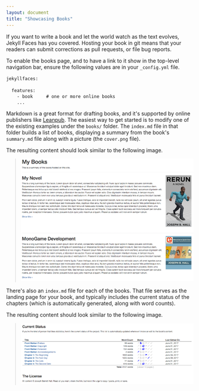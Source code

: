 ```yaml
---
layout: document
title: "Showcasing Books"
---
```


If you want to write a book and let the world watch as the text evolves, Jekyll Faces has you covered. Hosting your book in git means that your readers can submit corrections as pull requests, or file bug reports.

To enable the books page, and to have a link to it show in the top-level navigation bar, ensure the following values are in your `_config.yml` file.

```
jekyllfaces:

  features:
    - book     # one or more online books
    ...
```

Markdown is a great format for drafting books, and it's supported by online publishers like [Leanpub](https://leanpub.com/). The easiest way to get started is to modify one of the existing examples under the `books/` folder. The `index.md` file in that folder builds a list of books, displaying a summary from the book's `summary.md` file along with a picture (the `cover.png` file).

The resulting content should look similar to the following image.

> ![image](images/books.png)

There's also an `index.md` file for each of the books. That file serves as the landing page for your book, and typically includes the current status of the chapters (which is automatically generated, along with word counts).

The resulting content should look similar to the following image.

> ![image](images/books-summary.png)
